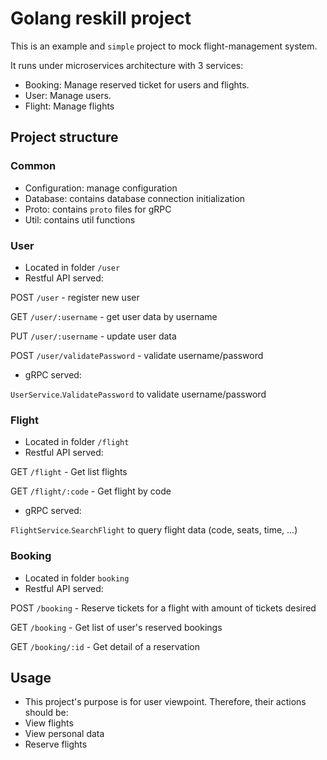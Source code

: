 # Golang reskill project

This is an example and `simple` project to mock flight-management system.

It runs under microservices architecture with 3 services:

- Booking: Manage reserved ticket for users and flights.
- User: Manage users.
- Flight: Manage flights

## Project structure

### Common

- Configuration: manage configuration
- Database: contains database connection initialization
- Proto: contains `proto` files for gRPC
- Util: contains util functions

### User

- Located in folder `/user`
- Restful API served:

POST `/user` - register new user

GET `/user/:username` - get user data by username

PUT `/user/:username` - update user data

POST `/user/validatePassword` - validate username/password

- gRPC served:

`UserService`.`ValidatePassword` to validate username/password

### Flight

- Located in folder `/flight`
- Restful API served:

GET `/flight` - Get list flights

GET `/flight/:code` - Get flight by code

- gRPC served:

`FlightService`.`SearchFlight` to query flight data (code, seats, time, ...)

### Booking

- Located in folder `booking`
- Restful API served:

POST `/booking` - Reserve tickets for a flight with amount of tickets desired

GET `/booking` - Get list of user's reserved bookings

GET `/booking/:id` - Get detail of a reservation

## Usage

- This project's purpose is for user viewpoint. Therefore, their actions should be:
- View flights
- View personal data
- Reserve flights


